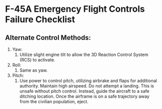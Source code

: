 # F-45A Emergency Flight Controls Failure Checklist

## **Alternate Control Methods:**

1. Yaw:
   1. Utilize slight engine tilt to allow the 3D Reaction Control System (RCS) to activate.
2. Roll:
   1. Same as yaw.
3. Pitch:
   1. Use power to control pitch, utilizing airbrake and flaps for additional authority. Maintain high airspeed. Do not attempt a landing. This is unsafe without pitch control. Instead, guide the aircraft to a safe ditching location. Once the airframe is on a safe trajectory away from the civilian population, eject.
